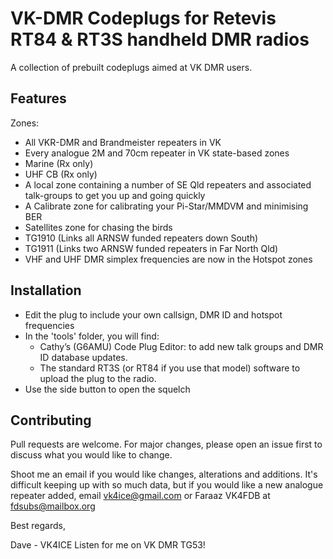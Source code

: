 # VK-DMR Codeplugs for Retevis RT84 & RT3S handheld DMR radios

A collection of prebuilt codeplugs aimed at VK DMR users.

## Features

Zones:

- All VKR-DMR and Brandmeister repeaters in VK
- Every analogue 2M and 70cm repeater in VK state-based zones
- Marine (Rx only)
- UHF CB (Rx only)
- A local zone containing a number of SE Qld repeaters and associated talk-groups to get you up and going quickly
- A Calibrate zone for calibrating your Pi-Star/MMDVM and minimising BER
- Satellites zone for chasing the birds
- TG1910 (Links all ARNSW funded repeaters down South)
- TG1911 (Links two ARNSW funded repeaters in Far North Qld)
- VHF and UHF DMR simplex frequencies are now in the Hotspot zones 

## Installation

- Edit the plug to include your own callsign, DMR ID and hotspot frequencies
- In the 'tools' folder, you will find:
    - Cathy’s (G6AMU) Code Plug Editor: to add new talk groups and DMR ID database updates. 
    - The standard RT3S (or RT84 if you use that model) software to upload the plug to the radio.
- Use the side button to open the squelch

## Contributing
Pull requests are welcome. For major changes, please open an issue first to discuss what you would like to change.

Shoot me an email if you would like changes, alterations and additions. It's difficult keeping up with so much data, but if you would like a new analogue repeater added, email vk4ice@gmail.com or Faraaz VK4FDB at fdsubs@mailbox.org

Best regards,

Dave - VK4ICE
Listen for me on VK DMR TG53!
